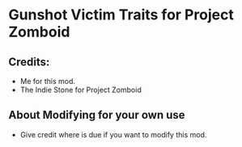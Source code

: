 # Gunshot Victim Traits for Project Zomboid

## Credits:
- Me for this mod.
- The Indie Stone for Project Zomboid


## About Modifying for your own use
- Give credit where is due if you want to modify this mod.
